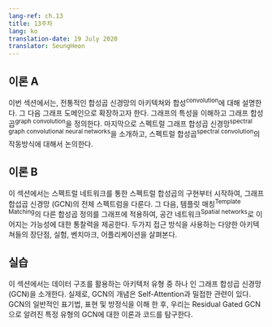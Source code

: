 ```yaml
---
lang-ref: ch.13
title: 13주차
lang: ko
translation-date: 19 July 2020
translator: SeungHeon
---
```


## 이론 A

<!-- In this section, we discuss the architecture and convolution of traditional convolutional neural networks. Then we extend to the graph domain. We understand the characteristics of graph and define the graph convolution. Finally, we introduce spectral graph convolutional neural networks and discuss how to perform spectral convolution. -->

이번 섹션에서는, 전통적인 합성곱 신경망의 아키텍쳐와 합성<sup>convolution</sup>에 대해 설명한다. 그 다음 그래프 도메인으로 확장하고자 한다. 그래프의 특성을 이해하고 그래프 합성곱<sup>graph convolution</sup>을 정의한다. 마지막으로 스펙트럴 그래프 합성곱 신경망<sup>spectral graph convolutional neural networks</sup>을 소개하고, 스펙트럴 합성곱<sup>spectral convolution</sup>의 작동방식에 대해서 논의한다.

## 이론 B

<!-- This section covers the complete spectrum of Graph Convolutional Networks (GCNs), starting with the implementation of Spectral Convolution through Spectral Networks. It then provides insights on applicability of the other convolutional definition of Template Matching to graphs, leading to Spatial networks. Various architectures employing the two approaches are detailed out with their corresponding pros & cons, experiments, benchmarks and applications. -->

이 섹션에서는 스펙트럴 네트워크를 통한 스펙트럴 합성곱의 구현부터 시작하여, 그래프 합섭곱 신경망 (GCN)의 전체 스펙트럼을 다룬다. 그 다음, 템플릿 매칭<sup>Template Matching</sup>의 다른 합성곱 정의를 그래프에 적용하여, 공간 네트워크<sup>Spatial networks</sup>로 이어지는 가능성에 대한 통찰력을 제공한다. 두가지 접근 방식을 사용하는 다양한 아키텍쳐들의 장단점, 실험, 벤치마크, 어플리케이션을 살펴본다.

## 실습

<!-- In this section, we introduce Graph Convolutional Network (GCN) which is one type of architecture that utilizes the structure of data.  Actually, the concept of GCNs is closely related to self-attention. After understanding the general notation, representation and equations of GCN, we delve into the theory and code of a specific type of GCN known as Residual Gated GCN. -->

이 섹션에서는 데이터 구조를 활용하는 아키텍처 유형 중 하나 인 그래프 합성곱 신경망 (GCN)을 소개한다. 실제로, GCN의 개념은 Self-Attention과 밀접한 관련이 있다. GCN의 일반적인 표기법, 표현 및 방정식을 이해 한 후, 우리는 Residual Gated GCN으로 알려진 특정 유형의 GCN에 대한 이론과 코드를 탐구한다.